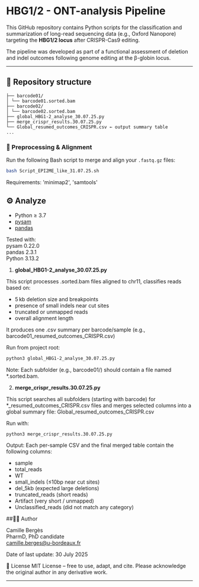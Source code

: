 # HBG1/2 - ONT-analysis Pipeline

This GitHub repository contains Python scripts for the classification and summarization of long-read sequencing data (e.g., Oxford Nanopore) targeting the **HBG1/2 locus** after CRISPR-Cas9 editing.

The pipeline was developed as part of a functional assessment of deletion and indel outcomes following genome editing at the β-globin locus.

---

## 📂 Repository structure
```
├── barcode01/
│ └── barcode01.sorted.bam
├── barcode02/
│ └── barcode02.sorted.bam
├── global_HBG1-2_analyse_30.07.25.py
├── merge_crispr_results.30.07.25.py
└── Global_resumed_outcomes_CRISPR.csv ← output summary table
...
```

### 🔁 Preprocessing & Alignment

Run the following Bash script to merge and align your `.fastq.gz` files:

```bash
bash Script_EPI2ME_like_31.07.25.sh
```
Requirements: 'minimap2', 'samtools'


## ⚙️ Analyze

- Python ≥ 3.7  
- [pysam](https://pysam.readthedocs.io/en/latest/)  
- [pandas](https://pandas.pydata.org/)
  
Tested with:  
pysam 0.22.0   
pandas 2.3.1  
Python 3.13.2  

1. **global_HBG1-2_analyse_30.07.25.py**
  
This script processes .sorted.bam files aligned to chr11, classifies reads based on:

- 5 kb deletion size and breakpoints
- presence of small indels near cut sites
- truncated or unmapped reads
- overall alignment length

It produces one .csv summary per barcode/sample (e.g., barcode01_resumed_outcomes_CRISPR.csv)

Run from project root:
```bash
python3 global_HBG1-2_analyse_30.07.25.py
```
Note: Each subfolder (e.g., barcode01/) should contain a file named *.sorted.bam.

2. **merge_crispr_results.30.07.25.py**  
  
This script searches all subfolders (starting with barcode) for *_resumed_outcomes_CRISPR.csv files and merges selected columns into a global summary file: Global_resumed_outcomes_CRISPR.csv

Run with:

```bash
python3 merge_crispr_results.30.07.25.py
```

Output:
Each per-sample CSV and the final merged table contain the following columns:
- sample
- total_reads
- WT
- small_indels (≤10bp near cut sites)
- del_5kb (expected large deletions)
- truncated_reads (short reads)
- Artifact (very short / unmapped)
- Unclassified_reads (did not match any category)





##👩‍🔬 Author

Camille Bergès  
PharmD, PhD candidate  
camille.berges@u-bordeaux.fr  

Date of last update: 30 July 2025

📄 License
MIT License – free to use, adapt, and cite. Please acknowledge the original author in any derivative work.

---
